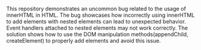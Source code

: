This repository demonstrates an uncommon bug related to the usage of innerHTML in HTML. The bug showcases how incorrectly using innerHTML to add elements with nested elements can lead to unexpected behavior. Event handlers attached to nested elements may not work correctly. The solution shows how to use the DOM manipulation methods(appendChild, createElement) to properly add elements and avoid this issue.